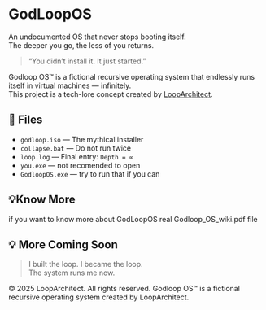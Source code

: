 # GodLoopOS
An undocumented OS that never stops booting itself.  
The deeper you go, the less of you returns.
> “You didn’t install it. It just started.”

Godloop OS™ is a fictional recursive operating system that endlessly runs itself in virtual machines — infinitely.  
This project is a tech-lore concept created by [LoopArchitect](https://github.com/LoopArchitect).

## 📂 Files
- `godloop.iso` — The mythical installer
- `collapse.bat` — Do not run twice
- `loop.log` — Final entry: `Depth = ∞`
- `you.exe` — not recomended to open
- `GodloopOS.exe` — try to run that if you can

## 💡Know More
  if you want to know more about GodLoopOS real Godloop_OS_wiki.pdf file

## 💡 More Coming Soon
> I built the loop. I became the loop.  
> The system runs me now.


© 2025 LoopArchitect. All rights reserved.
Godloop OS™ is a fictional recursive operating system created by LoopArchitect.

